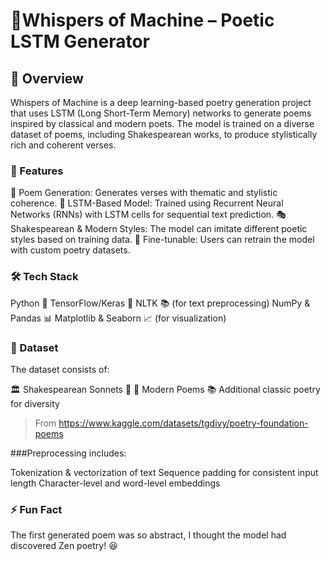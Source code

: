 # 🌿Whispers of Machine – Poetic LSTM Generator
## 📝 Overview
Whispers of Machine is a deep learning-based poetry generation project that uses LSTM (Long Short-Term Memory) networks to generate poems inspired by classical and modern poets. The model is trained on a diverse dataset of poems, including Shakespearean works, to produce stylistically rich and coherent verses.

### 🎯 Features
📖 Poem Generation: Generates verses with thematic and stylistic coherence.
🤖 LSTM-Based Model: Trained using Recurrent Neural Networks (RNNs) with LSTM cells for sequential text prediction.
🎭 Shakespearean & Modern Styles: The model can imitate different poetic styles based on training data.
🔄 Fine-tunable: Users can retrain the model with custom poetry datasets.

### 🛠️ Tech Stack
Python 🐍
TensorFlow/Keras 🔬
NLTK  📚 (for text preprocessing)
NumPy & Pandas 📊
Matplotlib & Seaborn 📈 (for visualization)

### 📂 Dataset
The dataset consists of:

🏛️ Shakespearean Sonnets 📜
📝 Modern Poems
📚 Additional classic poetry for diversity

>From https://www.kaggle.com/datasets/tgdivy/poetry-foundation-poems 

###Preprocessing includes:

Tokenization & vectorization of text
Sequence padding for consistent input length
Character-level and word-level embeddings

### ⚡ Fun Fact
The first generated poem was so abstract, I thought the model had discovered Zen poetry! 😆
